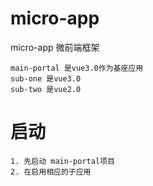 # micro-app

micro-app 微前端框架

```
main-portal 是vue3.0作为基座应用
sub-one 是vue3.0
sub-two 是vue2.0
```

# 启动

```
1. 先启动 main-portal项目
2. 在启用相应的子应用
```
